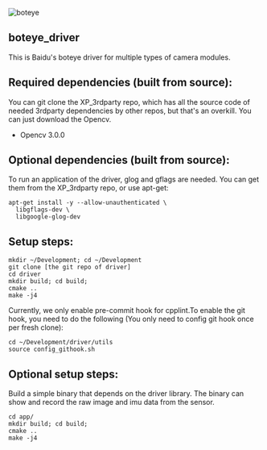 ![boteye](https://image.ibb.co/b1N40z/page_1_1.png)

## boteye_driver
This is Baidu's boteye driver for multiple types of camera modules.

## Required dependencies (built from source): ##
 You can git clone the XP_3rdparty repo, which has all the source code of needed 3rdparty dependencies by other repos, but that's an overkill. You can just download the Opencv.

- Opencv 3.0.0

## Optional dependencies (built from source): ##
 To run an application of the driver, glog and gflags are needed. You can get them from the XP_3rdparty repo, or use apt-get:
  ```
  apt-get install -y --allow-unauthenticated \
    libgflags-dev \
    libgoogle-glog-dev
  ```

## Setup steps: ##
  ```
  mkdir ~/Development; cd ~/Development
  git clone [the git repo of driver]
  cd driver
  mkdir build; cd build;
  cmake ..
  make -j4
  ```

  Currently, we only enable pre-commit hook for cpplint.To enable the git hook, you need to do the following (You only need to config git hook once per fresh clone):
  ```
  cd ~/Development/driver/utils
  source config_githook.sh
  ```

## Optional setup steps: ##
 Build a simple binary that depends on the driver library. The binary can show and record the raw image and imu data from the sensor.
 ```
 cd app/
 mkdir build; cd build;
 cmake ..
 make -j4
 ```
